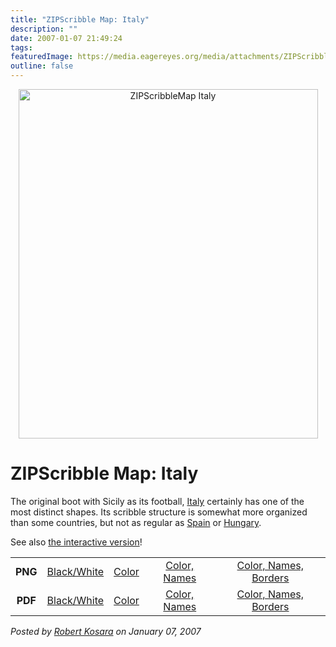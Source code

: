 ```yaml
---
title: "ZIPScribble Map: Italy"
description: ""
date: 2007-01-07 21:49:24
tags: 
featuredImage: https://media.eagereyes.org/media/attachments/ZIPScribbleMaps/ZIPScribbleMap-Italy-color-names-borders.png
outline: false
---
```


<p align="center"><img class="aligncenter" title="ZIPScribbleMap Italy" src="https://media.eagereyes.org/media/attachments/ZIPScribbleMaps/ZIPScribbleMap-Italy-color-names-borders.png" alt="ZIPScribbleMap Italy" width="479" height="559" border="0" /></p>

# ZIPScribble Map: Italy

The original boot with Sicily as its football, <a href="http://en.wikipedia.org/wiki/Italy">Italy</a> certainly has one of the most distinct shapes. Its scribble structure is somewhat more organized than some countries, but not as regular as <a href="/zipscribble-maps/spain">Spain</a> or <a href="/zipscribble-maps/hungary">Hungary</a>.

See also <a href="/zipscribble-maps/interactive-zipscribble-map#IT">the interactive version</a>!

<table width="80%" border="0" align="center">
<tbody>
<tr>
<td align="center"><strong>PNG</strong></td>
<td align="center"><a href="https://media.eagereyes.org/media/attachments/ZIPScribbleMaps/ZIPScribbleMap-Italy.png" target="_blank" rel="slb_off">Black/White</a></td>
<td align="center"><a href="https://media.eagereyes.org/media/attachments/ZIPScribbleMaps/ZIPScribbleMap-Italy-color.png" target="_blank" rel="slb_off">Color</a></td>
<td align="center"><a href="https://media.eagereyes.org/media/attachments/ZIPScribbleMaps/ZIPScribbleMap-Italy-color-names.png" target="_blank" rel="slb_off">Color, Names</a></td>
<td align="center"><a href="https://media.eagereyes.org/media/attachments/ZIPScribbleMaps/ZIPScribbleMap-Italy-color-names-borders.png" target="_blank" rel="slb_off">Color, Names, Borders</a></td>
</tr>
<tr>
<td align="center"><strong>PDF</strong></td>
<td align="center"><a href="https://media.eagereyes.org/media/attachments/ZIPScribbleMaps/ZIPScribbleMap-Italy.pdf" target="_blank">Black/White</a></td>
<td align="center"><a href="https://media.eagereyes.org/media/attachments/ZIPScribbleMaps/ZIPScribbleMap-Italy-color.pdf" target="_blank">Color </a></td>
<td align="center"><a href="https://media.eagereyes.org/media/attachments/ZIPScribbleMaps/ZIPScribbleMap-Italy-color-names.pdf" target="_blank">Color, Names</a></td>
<td align="center"><a href="https://media.eagereyes.org/media/attachments/ZIPScribbleMaps/ZIPScribbleMap-Italy-color-names-borders.pdf" target="_blank">Color, Names, Borders</a></td>
</tr>
</tbody>
</table>


_Posted by <a href="/about">Robert Kosara</a> on January 07, 2007_


